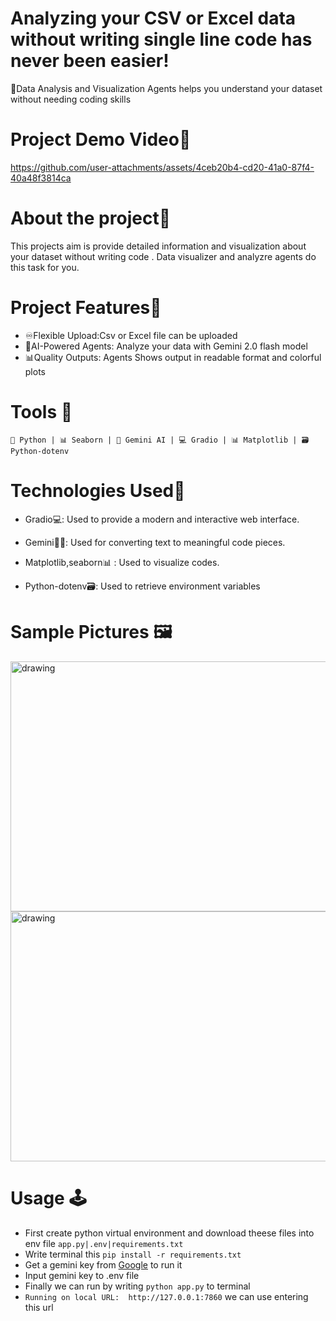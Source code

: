 # Analyzing your CSV or Excel data without writing single line code has never been easier!

📌Data Analysis and Visualization Agents helps you understand your dataset without needing coding skills 

# Project Demo Video🎥

https://github.com/user-attachments/assets/4ceb20b4-cd20-41a0-87f4-40a48f3814ca


# About the project🎯
This projects aim is provide detailed information and visualization about your dataset without writing code . Data visualizer and analyzre agents do this task for you.

# Project Features🚀
* ♾️Flexible Upload:Csv or Excel file can be uploaded
* 💪AI-Powered Agents: Analyze your data with Gemini 2.0 flash model
* 📊Quality Outputs: Agents Shows output in readable format and colorful plots


# Tools 🧰
``🐍 Python | 📊 Seaborn | 🤖 Gemini AI | 💻 Gradio | 📊 Matplotlib | 🗃️Python-dotenv``

#  Technologies Used🔧


* Gradio💻: Used to provide a modern and interactive web interface.
* Gemini🔎🤖: Used for converting text to meaningful code pieces.
  
* Matplotlib,seaborn📊 : Used to visualize codes.
* Python-dotenv🗃️: Used to retrieve environment variables

# Sample Pictures 🖼️

<img src="https://github.com/user-attachments/assets/0842ae40-a382-4b9d-b0d8-58e9265e9061" alt="drawing" width="600" height=400/>
<img src="https://github.com/user-attachments/assets/0ec128f4-1a99-43df-b08a-35d6a758c82e" alt="drawing" width="600" height=400/>





# Usage 🕹️

* First create python virtual environment and download theese files into env file ``app.py|.env|requirements.txt``
* Write terminal this ``pip install -r requirements.txt``
* Get a gemini key from [Google](https://ai.google.dev/gemini-api/docs/api-key?hl) to run it
* Input gemini key to .env file
* Finally we can run by writing ``python app.py`` to terminal
* ``Running on local URL:  http://127.0.0.1:7860`` we can use entering this url


